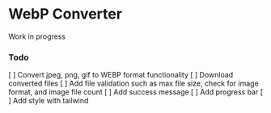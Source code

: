 # WebP Converter

Work in progress

### Todo

[ ] Convert jpeg, png, gif to WEBP format functionality
[ ] Download converted files
[ ] Add file validation such as max file size, check for image format, and image file count
[ ] Add success message
[ ] Add progress bar
[ ] Add style with tailwind
